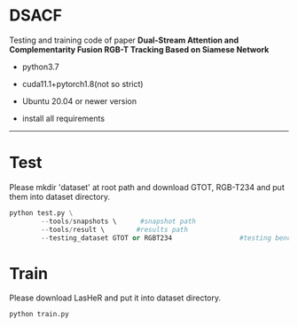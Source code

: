 # DSACF

Testing and training code of paper **Dual-Stream Attention and Complementarity Fusion RGB-T Tracking Based on Siamese Network**

- python3.7

- cuda11.1+pytorch1.8(not so strict)

- Ubuntu 20.04 or newer version

- install all requirements
******



# Test

Please mkdir 'dataset' at root path and download GTOT, RGB-T234 and put them into dataset directory.

```py
python test.py \
        --tools/snapshots \      #snapshot path
        --tools/result \        #results path
        --testing_dataset GTOT or RGBT234                 #testing benchmark
```

# Train
Please download LasHeR and put it into dataset directory.
```py
python train.py
```
